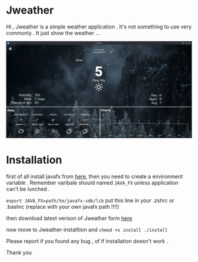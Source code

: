 # Jweather

Hi , Jweather is a simple weather application . It's not something to use very commonly . It just show the weather ... 

![Jweather](Jweather-screenshot.png)
# Installation 

first of all install javafx from [here](https://openjfx.io/), then you need to create a environment variable . Remember varibale should named ``JAVA_FX`` unless application can't be lunched . 

``
export JAVA_FX=path/to/javafx-sdk/lib
``
put this line in your .zshrc or .bashrc (replace with your own javafx path !!!!)

then download latest verison of Jweather form [here](https://github.com/HarlyquinForest/Jweather/releases)

now move to Jweather-installtion and 
``chmod +x install
./install
``

Please report if you found any bug , of if installation doesn't work . 

Thank you 

